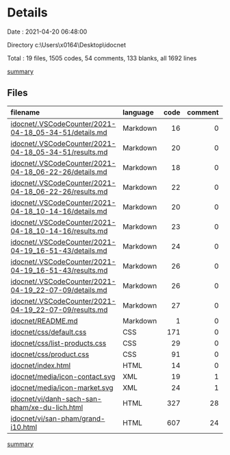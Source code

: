 # Details

Date : 2021-04-20 06:48:00

Directory c:\Users\x0164\Desktop\idocnet

Total : 19 files,  1505 codes, 54 comments, 133 blanks, all 1692 lines

[summary](results.md)

## Files
| filename | language | code | comment | blank | total |
| :--- | :--- | ---: | ---: | ---: | ---: |
| [idocnet/.VSCodeCounter/2021-04-18_05-34-51/details.md](/idocnet/.VSCodeCounter/2021-04-18_05-34-51/details.md) | Markdown | 16 | 0 | 6 | 22 |
| [idocnet/.VSCodeCounter/2021-04-18_05-34-51/results.md](/idocnet/.VSCodeCounter/2021-04-18_05-34-51/results.md) | Markdown | 20 | 0 | 7 | 27 |
| [idocnet/.VSCodeCounter/2021-04-18_06-22-26/details.md](/idocnet/.VSCodeCounter/2021-04-18_06-22-26/details.md) | Markdown | 18 | 0 | 6 | 24 |
| [idocnet/.VSCodeCounter/2021-04-18_06-22-26/results.md](/idocnet/.VSCodeCounter/2021-04-18_06-22-26/results.md) | Markdown | 22 | 0 | 7 | 29 |
| [idocnet/.VSCodeCounter/2021-04-18_10-14-16/details.md](/idocnet/.VSCodeCounter/2021-04-18_10-14-16/details.md) | Markdown | 20 | 0 | 6 | 26 |
| [idocnet/.VSCodeCounter/2021-04-18_10-14-16/results.md](/idocnet/.VSCodeCounter/2021-04-18_10-14-16/results.md) | Markdown | 23 | 0 | 7 | 30 |
| [idocnet/.VSCodeCounter/2021-04-19_16-51-43/details.md](/idocnet/.VSCodeCounter/2021-04-19_16-51-43/details.md) | Markdown | 24 | 0 | 6 | 30 |
| [idocnet/.VSCodeCounter/2021-04-19_16-51-43/results.md](/idocnet/.VSCodeCounter/2021-04-19_16-51-43/results.md) | Markdown | 26 | 0 | 7 | 33 |
| [idocnet/.VSCodeCounter/2021-04-19_22-07-09/details.md](/idocnet/.VSCodeCounter/2021-04-19_22-07-09/details.md) | Markdown | 26 | 0 | 6 | 32 |
| [idocnet/.VSCodeCounter/2021-04-19_22-07-09/results.md](/idocnet/.VSCodeCounter/2021-04-19_22-07-09/results.md) | Markdown | 27 | 0 | 7 | 34 |
| [idocnet/README.md](/idocnet/README.md) | Markdown | 1 | 0 | 0 | 1 |
| [idocnet/css/default.css](/idocnet/css/default.css) | CSS | 171 | 0 | 39 | 210 |
| [idocnet/css/list-products.css](/idocnet/css/list-products.css) | CSS | 29 | 0 | 7 | 36 |
| [idocnet/css/product.css](/idocnet/css/product.css) | CSS | 91 | 0 | 18 | 109 |
| [idocnet/index.html](/idocnet/index.html) | HTML | 14 | 0 | 0 | 14 |
| [idocnet/media/icon-contact.svg](/idocnet/media/icon-contact.svg) | XML | 19 | 1 | 1 | 21 |
| [idocnet/media/icon-market.svg](/idocnet/media/icon-market.svg) | XML | 24 | 1 | 1 | 26 |
| [idocnet/vi/danh-sach-san-pham/xe-du-lich.html](/idocnet/vi/danh-sach-san-pham/xe-du-lich.html) | HTML | 327 | 28 | 2 | 357 |
| [idocnet/vi/san-pham/grand-i10.html](/idocnet/vi/san-pham/grand-i10.html) | HTML | 607 | 24 | 0 | 631 |

[summary](results.md)